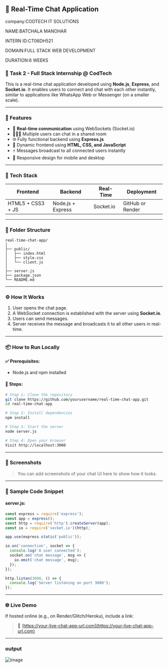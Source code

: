 ## 💬 Real-Time Chat Application
company:CODTECH IT SOLUTIONS

NAME:BATCHALA MANOHAR

INTERN ID:CT06DH521

DOMAIN:FULL STACK WEB DEVELOPMENT

DURATION:6 WEEKS

### 📌 **Task 2 - Full Stack Internship @ CodTech**

This is a real-time chat application developed using **Node.js**, **Express**, and **Socket.io**. It enables users to connect and chat with each other instantly, similar to applications like WhatsApp Web or Messenger (on a smaller scale).

---

### 🚀 Features

* 🔁 **Real-time communication** using WebSockets (Socket.io)
* 🧑‍🤝‍🧑 Multiple users can chat in a shared room
* 🌐 Fully functional backend using **Express.js**
* 💬 Dynamic frontend using **HTML, CSS, and JavaScript**
* ⚡ Messages broadcast to all connected users instantly
* 📱 Responsive design for mobile and desktop

---

### 🧰 Tech Stack

| Frontend          | Backend           | Real-Time | Deployment       |
| ----------------- | ----------------- | --------- | ---------------- |
| HTML5 + CSS3 + JS | Node.js + Express | Socket.io | GitHub or Render |

---

### 📁 Folder Structure

```
real-time-chat-app/
│
├── public/
│   ├── index.html
│   ├── style.css
│   └── client.js
│
├── server.js
├── package.json
└── README.md
```

---

### ⚙️ How It Works

1. User opens the chat page.
2. A WebSocket connection is established with the server using **Socket.io**.
3. Users can send messages.
4. Server receives the message and broadcasts it to all other users in real-time.

---

### 📦 How to Run Locally

#### ✅ Prerequisites:

* Node.js and npm installed

#### 🧪 Steps:

```bash
# Step 1: Clone the repository
git clone https://github.com/yourusername/real-time-chat-app.git
cd real-time-chat-app

# Step 2: Install dependencies
npm install

# Step 3: Start the server
node server.js

# Step 4: Open your browser
Visit http://localhost:3000
```

---

### 📸 Screenshots

> You can add screenshots of your chat UI here to show how it looks.

---

### 📝 Sample Code Snippet

#### server.js:

```javascript
const express = require('express');
const app = express();
const http = require('http').createServer(app);
const io = require('socket.io')(http);

app.use(express.static('public'));

io.on('connection', socket => {
  console.log('A user connected');
  socket.on('chat message', msg => {
    io.emit('chat message', msg);
  });
});

http.listen(3000, () => {
  console.log('Server listening on port 3000');
});
```

---

### 🌐 Live Demo

If hosted online (e.g., on Render/Glitch/Heroku), include a link:

> 🔗 [https://your-live-chat-app-url.com](https://your-live-chat-app-url.com)

---

### output
![image](https://github.com/user-attachments/assets/9c007251-87c5-44ee-973e-7479ee6a4e18)
